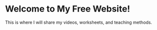 <!DOCTYPE html>
<html lang="en">
<head>
    <meta charset="UTF-8">
    <meta name="viewport" content="width=device-width, initial-scale=1.0">
    <title>My Free Website</title>
</head>
<body>
    <h1>Welcome to My Free Website!</h1>
    <p>This is where I will share my videos, worksheets, and teaching methods.</p>
</body>
</html>
